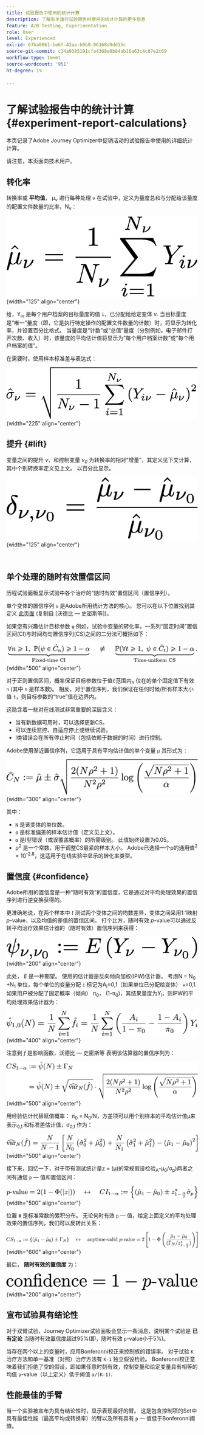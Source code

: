 ```yaml
---
title: 试验报告中使用的统计计算
description: 了解有关运行试验报告时使用的统计计算的更多信息
feature: A/B Testing, Experimentation
role: User
level: Experienced
exl-id: 67ba8861-be6f-42ae-b9b8-96168d0dd15c
source-git-commit: c14a9385191cfa4368e0b84ab16a63c4c87e2c69
workflow-type: tm+mt
source-wordcount: '951'
ht-degree: 1%

---
```


# 了解试验报告中的统计计算 {#experiment-report-calculations}

本页记录了Adobe Journey Optimizer中促销活动的试验报告中使用的详细统计计算。

请注意，本页面向技术用户。

## 转化率

转换率或 **平均值**， μ<sub>ν</sub> 进行每种处理 `ν` 在试验中，定义为量度总和与分配给该量度的配置文件数量的比率，N<sub>ν</sub>：

![](assets/statistical_1.png){width="125" align="center"}

给，Y<sub>iν</sub> 是每个用户档案的目标量度的值 `i`，已分配给给定变体 *ν*. 当目标量度是“唯一”量度（即，它是执行特定操作的配置文件数量的计数）时，将显示为转化率，并设置百分比格式。 当量度是“计数”或“总值”量度（分别例如，电子邮件打开次数、收入）时，该量度的平均估计值将显示为“每个用户档案计数”或“每个用户档案的值”。

在需要时，使用样本标准差与表达式：

![](assets/statistical_2.png){width="225" align="center"}

## 提升 {#lift}

变量之间的提升  *ν*、和控制变量  *ν<sub>0</sub>* 为转换率的相对“增量”，其定义见下文计算，其中个别转换率定义见上文。 以百分比显示。

![](assets/statistical_3.png){width="125" align="center"}

</br>

## 单个处理的随时有效置信区间

历程试验面板显示试验中各个治疗的“随时有效”置信区间（置信序列）。

单个变体的置信序列 `ν` 是Adobe所用统计方法的核心。 您可以在以下位置找到其定义 [此页面](https://doi.org/10.48550/arXiv.2103.06476) (复制自 [沃德比 — 史密斯等])。

如果您有兴趣估计目标参数 `ψ` 例如，试验中变量的转化率，一系列“固定时间”置信区间(CI)与时间均匀置信序列(CS)之间的二分法可概括如下：

![](assets/statistical_4.png){width="500" align="center"}

对于正则置信区间，概率保证目标参数位于值ċ范围内<sub>n</sub> 仅在的单个固定值下有效 `n` (其中 `n` 是样本数)。 相反，对于置信序列，我们保证在任何时候/所有样本大小值 `t`，则目标参数的“true”值在边界内。

这隐含着一些对在线测试非常重要的深层含义：

* 当有新数据可用时，可以选择更新CS。
* 可以连续监控、自适应停止或继续试验。
* I类错误会在所有停止时间（包括依赖于数据的时间）进行控制。

Adobe使用渐近置信序列，它适用于具有平均估计值的单个变量 `μ` 其形式为：

![](assets/statistical_5.png){width="300" align="center"}

其中：

* `N` 是该变体的单位数。
* `σ` 是标准偏差的样本估计值（定义见上文）。
* `α` 是I型错误（或误覆盖概率）的所需级别。 此值始终设置为0.05。
* ρ<sup>2</sup> 是一个常数，用于调整CS最紧的样本大小。 Adobe已选择一个ρ的通用值<sup>2</sup> = 10<sup>-2.8</sup>，这适用于在线实验中显示的转化率类型。

## 置信度 {#confidence}

Adobe所用的置信度是一种“随时有效”的置信度，它是通过对平均处理效果的置信序列进行逆变换获得的。

更准确地说，在两个样本中 *t* 测试两个变体之间的均数差异，变体之间采用1:1映射 *p*-value，以及均值的差值的置信区间。 打个比方，随时有效 *p*-value可以通过反转平均治疗效果估计器的（随时有效）置信序列来获得：

![](assets/statistical_6.png){width="200" align="center"}

此处， *E* 是一种期望。 使用的估计器是反向倾向加权(IPW)估计器。 考虑N = N<sub>0</sub> +N<sub>1</sub> 单位，每个单位的变量分配 `i` 标记为A<sub>i</sub>=0,1（如果单位已分配给变体） `ν`=0,1. 如果用户被分配了固定概率（倾向） π<sub>0</sub>， (1-π<sub>0</sub>)，其结果量度为Y<sub>i</sub>，则IPW的平均处理效果估计器为：

![](assets/statistical_12.png){width="400" align="center"}

注意到 *f* 是影响函数，沃德比 — 史密斯等 表明该估算器的置信序列为：

![](assets/statistical_7.png){width="500" align="center"}

用经验估计代替赋值概率： π<sub>0</sub> = N<sub>0</sub>/N，方差项可以用个别样本的平均估计值μ来表示<sub>0,1</sub> 和标准差估计值，σ<sub>0,1</sub> 作为：

![](assets/statistical_8.png){width="500" align="center"}

接下来，回忆一下，对于带有测试统计量z = (μ)的常规假设检验<sub>A</sub>-μ<sub>0</sub>/σ<sub>p</sub>)两者之间有通信 `p` — 值和置信区间：

![](assets/statistical_9.png){width="500" align="center"}

位置 `Φ` 是标准常数的累积分布。 无论何时有效 `p` — 值，给定上面定义的平均处理效果的置信序列，我们可以反转此关系：

![](assets/statistical_10.png){width="600" align="center"}

最后， **随时有效的置信度** 为：

![](assets/statistical_11.png){width="200" align="center"}

## 宣布试验具有结论性

对于双臂试验，Journey Optimizer试验面板会显示一条消息，说明某个试验是 **已有定论** 当随时有效置信度超过95%(即，随时有效 `p`-value小于5%)。

当存在两个以上的变量时，应用Bonferonni校正来控制族的错误率。 对于试验 `K` 治疗方法和单一基准（对照）治疗方法有 `K-1` 独立假设检验。 Bonferonni校正意味着我们拒绝了空的假设，即如果任意时刻有效，控制变量和给定变量具有相等的均值 `p`-value（以上定义）低于阈值 `α/(K-1)`.

## 性能最佳的手臂

当一个实验被宣布为具有结论性时，显示表现最好的臂。 这是包含控制项的Set中具有最佳性能（最高平均或转换率）的臂以及所有具有 `p` — 值低于Bonferonni阈值。
